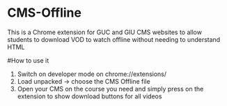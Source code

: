 # CMS-Offline
This is a Chrome extension for GUC and GIU CMS websites to allow students to download VOD to watch offline without needing to understand HTML

#How to use it
1. Switch on developer mode on chrome://extensions/
2. Load unpacked -> choose the CMS Offline file
3. Open your CMS on the course you need and simply press on the extension to show download buttons for all videos
